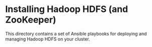 # Installing Hadoop HDFS (and ZooKeeper)

This directory contains a set of Ansible playbooks for deploying and managing Hadoop HDFS on your cluster.